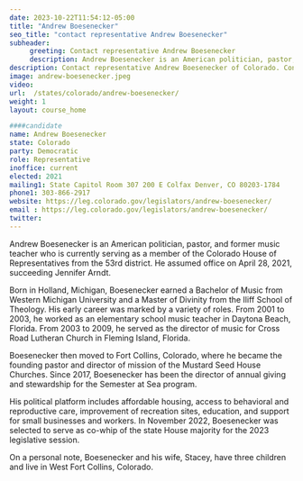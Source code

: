 ```yaml
---
date: 2023-10-22T11:54:12-05:00
title: "Andrew Boesenecker"
seo_title: "contact representative Andrew Boesenecker"
subheader:
     greeting: Contact representative Andrew Boesenecker
     description: Andrew Boesenecker is an American politician, pastor, and former music teacher who is currently serving as a member of the Colorado House of Representatives from the 53rd district. He assumed office on April 28, 2021, succeeding Jennifer Arndt.
description: Contact representative Andrew Boesenecker of Colorado. Contact information for alex-valdez includes email address, phone number, and mailing address.
image: andrew-boesenecker.jpeg
video:
url:  /states/colorado/andrew-boesenecker/
weight: 1
layout: course_home

####candidate
name: Andrew Boesenecker
state: Colorado
party: Democratic
role: Representative
inoffice: current
elected: 2021
mailing1: State Capitol Room 307 200 E Colfax Denver, CO 80203-1784
phone1: 303-866-2917
website: https://leg.colorado.gov/legislators/andrew-boesenecker/
email : https://leg.colorado.gov/legislators/andrew-boesenecker/
twitter:
---
```


Andrew Boesenecker is an American politician, pastor, and former music teacher who is currently serving as a member of the Colorado House of Representatives from the 53rd district. He assumed office on April 28, 2021, succeeding Jennifer Arndt.

Born in Holland, Michigan, Boesenecker earned a Bachelor of Music from Western Michigan University and a Master of Divinity from the Iliff School of Theology. His early career was marked by a variety of roles. From 2001 to 2003, he worked as an elementary school music teacher in Daytona Beach, Florida. From 2003 to 2009, he served as the director of music for Cross Road Lutheran Church in Fleming Island, Florida.

Boesenecker then moved to Fort Collins, Colorado, where he became the founding pastor and director of mission of the Mustard Seed House Churches. Since 2017, Boesenecker has been the director of annual giving and stewardship for the Semester at Sea program.

His political platform includes affordable housing, access to behavioral and reproductive care, improvement of recreation sites, education, and support for small businesses and workers. In November 2022, Boesenecker was selected to serve as co-whip of the state House majority for the 2023 legislative session.

On a personal note, Boesenecker and his wife, Stacey, have three children and live in West Fort Collins, Colorado.
